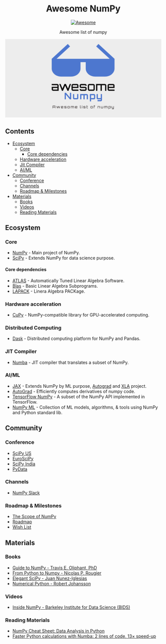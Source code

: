 <h1 align="center">Awesome NumPy</h1>
<p align="center"><a href="https://awesome.re"><img src="https://awesome.re/badge.svg" alt="Awesome" /></a></p>
<p align="center"> Awesome list of numpy</p>

<p align="center">
    <img with="740" src="./cover.png" alt="Awesome Numpy - Awesome list of numpy" />
</p>

## Contents

- [Ecosystem](#ecosystem)
   - [Core](#core)
      - [Core dependencies](#core-dependencies)
   - [Hardware acceleration](#hardware-acceleration)
   - [Jit Compiler](#jit-compiler)
   - [AI/ML](#aiml)
- [Community](#community)
   - [Conference](#conference)
   - [Channels](#channels)
   - [Roadmap & Milestones](#roadmap-milestones)
- [Materials](#materials)
   - [Books](#books)
   - [Videos](#videos)
   - [Reading Materials](#reading-materials)

## Ecosystem

### Core

- [NumPy](https://numpy.org/) - Main project of NumPy.
- [SciPy](https://scipy.org/) - Extends NumPy for data science purpose.

#### Core dependencies

- [ATLAS](http://math-atlas.sourceforge.net/) - Automatically Tuned Linear Algebra Software.
- [Blas](http://www.netlib.org/blas/) - Basic Linear Algebra Subprograms.
- [LAPACK](http://www.netlib.org/lapack/) - Linera Algebra PACKage.

### Hardware acceleration

- [CuPy](https://github.com/cupy/cupy) - NumPy-compatible library for GPU-accelerated computing.

### Distributed Computing

- [Dask](https://dask.org/) - Distributed computing platform for NumPy and Pandas.

### JIT Compiler

- [Numba](https://numba.pydata.org/) - JIT compiler that translates a subset of NumPy.

### AI/ML

- [JAX](https://github.com/google/jax) - Extends NumPy by ML purpose, [Autograd](https://github.com/hips/autograd) and [XLA](https://www.tensorflow.org/xla) project.
- [AutoGrad](https://github.com/HIPS/autograd) - Efficiently computes derivatives of numpy code.
- [TensorFlow NumPy](https://www.tensorflow.org/guide/tf_numpy) - A subset of the NumPy API implemented in TensorFlow.
- [NumPy ML](https://github.com/ddbourgin/numpy-ml) - Collection of ML models, algorithms, & tools using NumPy and Python standard lib.

## Community

### Conference

- [SciPy US](http://conference.scipy.org/)
- [EuroSciPy](https://www.euroscipy.org/)
- [SciPy India](https://scipy.in/2021)
- [PyData](https://pydata.org/event-schedule/)

### Channels

- [NumPy Slack](https://numpy-team.slack.com/)

### Roadmap & Milestones

- [The Scope of NumPy](https://numpy.org/neps/scope.html)
- [Roadmap](https://numpy.org/neps/)
- [Wish List](https://github.com/numpy/numpy/issues?q=is%3Aopen+is%3Aissue+label%3A%2223+-+Wish+List%22)

## Materials

### Books

- [Guide to NumPy - Travis E. Oliphant, PhD](http://web.mit.edu/dvp/Public/numpybook.pdf)
- [From Python to Numpy - Nicolas P. Rougier](https://www.labri.fr/perso/nrougier/from-python-to-numpy/)
- [Elegant SciPy - Juan Nunez-Iglesias](https://books.google.com/books?id=4tOdjgEACAAJ)
- [Numerical Python - Robert Johansson](https://books.google.com/books?id=N4-dvAEACAAJ)

### Videos

- [Inside NumPy - Barkeley Institute for Data Science (BIDS)](https://www.youtube.com/watch?v=fowHwlpGb34)

### Reading Materials

- [NumPy Cheat Sheet: Data Analysis in Python](https://www.datacamp.com/cheat-sheet/numpy-cheat-sheet-data-analysis-in-python)
- [Faster Python calculations with Numba: 2 lines of code, 13× speed-up](https://pythonspeed.com/articles/numba-faster-python/)
